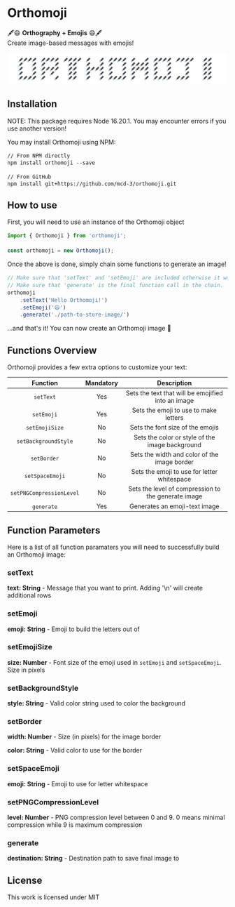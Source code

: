 # Orthomoji

🖋️😄 **Orthography + Emojis** 😄🖋️</br>
Create image-based messages with emojis!

![Orthomoji](./assets/orthomoji_title.png)

## Installation
NOTE: This package requires Node 16.20.1. You may encounter errors if you use another version!

You may install Orthomoji using NPM:
```shell
// From NPM directly
npm install orthomoji --save

// From GitHub
npm install git+https://github.com/mcd-3/orthomoji.git
```

## How to use
First, you will need to use an instance of the Orthomoji object
```js
import { Orthomoji } from 'orthomoji';

const orthomoji = new Orthomoji(); 
```

Once the above is done, simply chain some functions to generate an image!
```js
// Make sure that 'setText' and 'setEmoji' are included otherwise it won't complete.
// Make sure that 'generate' is the final function call in the chain.
orthomoji
    .setText('Hello Orthomoji!')
    .setEmoji('😃')
    .generate('./path-to-store-image/')
```

...and that's it! You can now create an Orthomoji image 🎉

## Functions Overview
Orthomoji provides a few extra options to customize your text:

| Function               | Mandatory | Description                                        |
|:----------------------:|:---------:|:--------------------------------------------------:|
|`setText`               | Yes       | Sets the text that will be emojified into an image |
|`setEmoji`              | Yes       | Sets the emoji to use to make letters              |
|`setEmojiSize`          | No        | Sets the font size of the emojis                   |
|`setBackgroundStyle`    | No        | Sets the color or style of the image background    |
|`setBorder`             | No        | Sets the width and color of the image border       |
|`setSpaceEmoji`         | No        | Sets the emoji to use for letter whitespace        |
|`setPNGCompressionLevel`| No        | Sets the level of compression to the generate image|
|`generate`              | Yes       | Generates an emoji-text image                      |

## Function Parameters
Here is a list of all function paramaters you will need to successfully build an Orthomoji image:

### setText
**text: String** - Message that you want to print. Adding '\n' will create additional rows

### setEmoji
**emoji: String** - Emoji to build the letters out of

### setEmojiSize
**size: Number** - Font size of the emoji used in `setEmoji` and `setSpaceEmoji`. Size in pixels

### setBackgroundStyle
**style: String** - Valid color string used to color the background

### setBorder
**width: Number** - Size (in pixels) for the image border

**color: String** - Valid color to use for the border

### setSpaceEmoji
**emoji: String** - Emoji to use for letter whitespace

### setPNGCompressionLevel
**level: Number** - PNG compression level between 0 and 9. 0 means minimal compression while 9 is maximum compression

### generate
**destination: String** - Destination path to save final image to

## License
This work is licensed under MIT